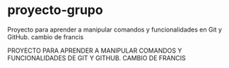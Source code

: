 # proyecto-grupo
Proyecto para aprender a manipular comandos y funcionalidades en Git y GitHub.
cambio de francis

PROYECTO PARA APRENDER A MANIPULAR COMANDOS Y FUNCIONALIDADES DE GIT Y GITHUB.
CAMBIO DE FRANCIS